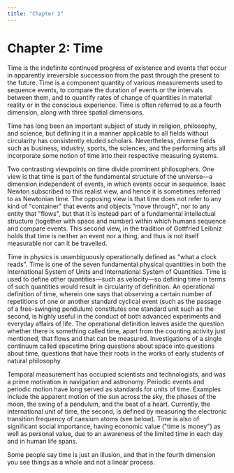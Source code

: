 ```yaml
---
title: "Chapter 2"
---
```


# Chapter 2: Time

Time is the indefinite continued progress of existence and events that occur in apparently irreversible succession from the past through the present to the future. Time is a component quantity of various measurements used to sequence events, to compare the duration of events or the intervals between them, and to quantify rates of change of quantities in material reality or in the conscious experience. Time is often referred to as a fourth dimension, along with three spatial dimensions.

Time has long been an important subject of study in religion, philosophy, and science, but defining it in a manner applicable to all fields without circularity has consistently eluded scholars. Nevertheless, diverse fields such as business, industry, sports, the sciences, and the performing arts all incorporate some notion of time into their respective measuring systems.

Two contrasting viewpoints on time divide prominent philosophers. One view is that time is part of the fundamental structure of the universe—a dimension independent of events, in which events occur in sequence. Isaac Newton subscribed to this realist view, and hence it is sometimes referred to as Newtonian time. The opposing view is that time does not refer to any kind of "container" that events and objects "move through", nor to any entity that "flows", but that it is instead part of a fundamental intellectual structure (together with space and number) within which humans sequence and compare events. This second view, in the tradition of Gottfried Leibniz holds that time is neither an event nor a thing, and thus is not itself measurable nor can it be travelled.

Time in physics is unambiguously operationally defined as "what a clock reads". Time is one of the seven fundamental physical quantities in both the International System of Units and International System of Quantities. Time is used to define other quantities—such as velocity—so defining time in terms of such quantities would result in circularity of definition. An operational definition of time, wherein one says that observing a certain number of repetitions of one or another standard cyclical event (such as the passage of a free-swinging pendulum) constitutes one standard unit such as the second, is highly useful in the conduct of both advanced experiments and everyday affairs of life. The operational definition leaves aside the question whether there is something called time, apart from the counting activity just mentioned, that flows and that can be measured. Investigations of a single continuum called spacetime bring questions about space into questions about time, questions that have their roots in the works of early students of natural philosophy.

Temporal measurement has occupied scientists and technologists, and was a prime motivation in navigation and astronomy. Periodic events and periodic motion have long served as standards for units of time. Examples include the apparent motion of the sun across the sky, the phases of the moon, the swing of a pendulum, and the beat of a heart. Currently, the international unit of time, the second, is defined by measuring the electronic transition frequency of caesium atoms (see below). Time is also of significant social importance, having economic value ("time is money") as well as personal value, due to an awareness of the limited time in each day and in human life spans.

Some people say time is just an illusion, and that in the fourth dimension you see things as a whole and not a linear process.
